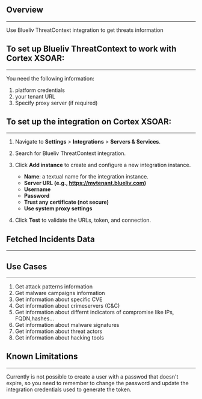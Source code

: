 ## Overview
---
Use Blueliv ThreatContext integration to get threats information

## To set up Blueliv ThreatContext to work with Cortex XSOAR:
---

You need the following information:

1. platform credentials
2. your tenant URL
3. Specify proxy server (if required)

## To set up the integration on Cortex XSOAR:
---

1. Navigate to __Settings__ > __Integrations__ > __Servers & Services__.
2. Search for Blueliv ThreatContext integration.
3. Click __Add instance__ to create and configure a new integration instance.
    * __Name__: a textual name for the integration instance.
    * __Server URL (e.g., https://mytenant.blueliv.com)__
    * __Username__
    * __Password__
    * __Trust any certificate (not secure)__
    * __Use system proxy settings__
	
4. Click __Test__ to validate the URLs, token, and connection.

## Fetched Incidents Data
---

## Use Cases
---
1. Get attack patterns information
2. Get malware campaigns information
3. Get information about specific CVE
4. Get information about crimeservers (C&C)
5. Get information about differnt indicators of compromise like IPs, FQDN,hashes...
6. Get information about malware signatures
7. Get information about threat actors
8. Get information about hacking tools

## Known Limitations
---
Currently is not possible to create a user with a passwod that doesn't expire, so you need to remember to change the password and update the integration credentials used to generate the token. 